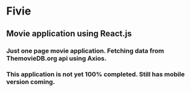 # Fivie

## Movie application using React.js
### Just one page movie application. Fetching data from ThemovieDB.org api using Axios.
### This application is not yet 100% completed. Still has mobile version coming.
